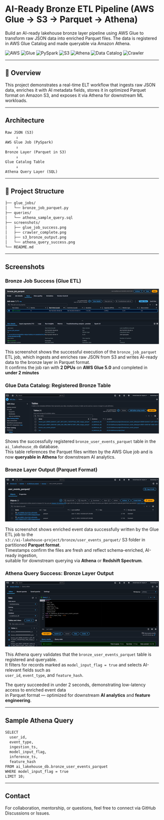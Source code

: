 AI-Ready Bronze ETL Pipeline (AWS Glue → S3 → Parquet → Athena)
==================================================================

Build an AI-ready lakehouse bronze layer pipeline using AWS Glue to transform raw JSON data into enriched Parquet files. The data is registered in AWS Glue Catalog and made queryable via Amazon Athena.

![AWS](https://img.shields.io/badge/AWS-Cloud-orange?logo=amazon-aws)
![Glue](https://img.shields.io/badge/Glue-Spark%203.5-blue?logo=apache-spark)
![PySpark](https://img.shields.io/badge/PySpark-ETL-lightgrey?logo=python)
![S3](https://img.shields.io/badge/S3-Parquet-green?logo=amazon-s3)
![Athena](https://img.shields.io/badge/Athena-SQL-blue)
![Data Catalog](https://img.shields.io/badge/Glue%20Catalog-Metadata-yellow)
![Crawler](https://img.shields.io/badge/Glue%20Crawler-Schema%20Discovery-lightblue)

* * * * *

🚀 Overview
-----------

This project demonstrates a real-time ELT workflow that ingests raw JSON data, enriches it with AI metadata fields, stores it in optimized Parquet format on Amazon S3, and exposes it via Athena for downstream ML workloads.

* * * * *

Architecture
---------------

```
Raw JSON (S3)
     ↓
AWS Glue Job (PySpark)
     ↓
Bronze Layer (Parquet in S3)
     ↓
Glue Catalog Table
     ↓
Athena Query Layer (SQL)
```

* * * * *

📂 Project Structure
--------------------

```
├── glue_jobs/
│   └── bronze_job_parquet.py
├── queries/
│   └── athena_sample_query.sql
├── screenshots/
│   ├── glue_job_success.png
│   ├── crawler_complete.png
│   ├── s3_bronze_output.png
│   └── athena_query_success.png
└── README.md
```

* * * * *

Screenshots
---------------

### Bronze Job Success (Glue ETL)

![Glue Job Success Screenshot](screenshots/glue_job_success.png)

This screenshot shows the successful execution of the `bronze_job_parquet` ETL job, which ingests and enriches raw JSON from S3 and writes AI-ready data to the bronze layer in Parquet format.  
It confirms the job ran with **2 DPUs** on **AWS Glue 5.0** and completed in **under 2 minutes**

### Glue Data Catalog: Registered Bronze Table

![Glue Data Catalog Screenshot](screenshots/glue_catalog_bronze_table.png)

Shows the successfully registered `bronze_user_events_parquet` table in the `ai_lakehouse_db` database.  
This table references the Parquet files written by the AWS Glue job and is now **queryable in Athena** for downstream AI analytics.


### Bronze Layer Output (Parquet Format)

![S3 Bronze Output](screenshots/s3_bronze_parquet_output.png)

This screenshot shows enriched event data successfully written by the Glue ETL job to the  
`s3://ai-lakehouse-project/bronze/user_events_parquet/` S3 folder in partitioned **Parquet format**.  
Timestamps confirm the files are fresh and reflect schema-enriched, AI-ready ingestion,  
suitable for downstream querying via **Athena** or **Redshift Spectrum**.


### Athena Query Success: Bronze Layer Output

![Athena Query Result](screenshots/athena_query_parquet_success.png)

This Athena query validates that the `bronze_user_events_parquet` table is registered and queryable.  
It filters for records marked as `model_input_flag = true` and selects AI-relevant fields such as  
`user_id`, `event_type`, and `feature_hash`.

The query succeeded in under 2 seconds, demonstrating low-latency access to enriched event data  
in Parquet format — optimized for downstream **AI analytics** and **feature engineering**.


* * * * *

Sample Athena Query
----------------------

```
SELECT
  user_id,
  event_type,
  ingestion_ts,
  model_input_flag,
  inference_ts,
  feature_hash
FROM ai_lakehouse_db.bronze_user_events_parquet
WHERE model_input_flag = true
LIMIT 10;
```

* * * * *


Contact
----------

For collaboration, mentorship, or questions, feel free to connect via GitHub Discussions or Issues.